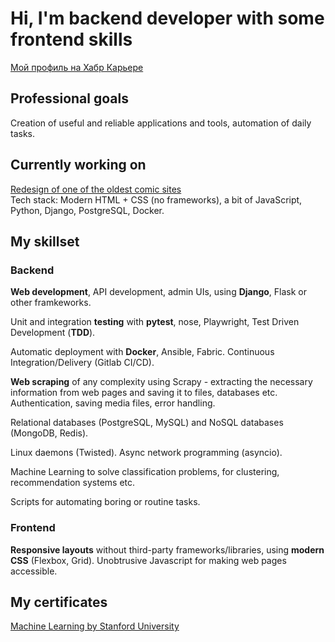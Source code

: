 # Hi, I'm backend developer with some frontend skills
[Мой профиль на Хабр Карьере](https://career.habr.com/akuzminich)

## Professional goals
Creation of useful and reliable applications and tools, automation of daily tasks.

## Currently working on
[Redesign of one of the oldest comic sites](https://next.theduckwebcomics.com)  
Tech stack: Modern HTML + CSS (no frameworks), a bit of JavaScript, Python, Django, PostgreSQL, Docker.

## My skillset
### Backend
**Web development**, API development, admin UIs, using **Django**, Flask or other framkeworks.

Unit and integration **testing** with **pytest**, nose, Playwright, Test Driven Development (**TDD**).

Automatic deployment with **Docker**, Ansible, Fabric. Continuous Integration/Delivery (Gitlab CI/CD).

**Web scraping** of any complexity using Scrapy - extracting the necessary information from web pages and saving it to files, databases etc. Authentication, saving media files, error handling. 

Relational databases (PostgreSQL, MySQL) and NoSQL databases (MongoDB, Redis).

Linux daemons (Twisted). Async network programming (asyncio).

Machine Learning to solve classification problems, for clustering, recommendation systems etc.

Scripts for automating boring or routine tasks.

### Frontend
**Responsive layouts** without third-party frameworks/libraries, using **modern CSS** (Flexbox, Grid). Unobtrusive Javascript for making web pages accessible.

## My certificates
[Machine Learning by Stanford University](https://docs.google.com/open?id=0B-qeI3j8alCxaUhmT0hjZmtHUTg)

<!--
**kuzmich/kuzmich** is a ✨ _special_ ✨ repository because its `README.md` (this file) appears on your GitHub profile.

Here are some ideas to get you started:

- 🔭 I’m currently working on ...
- 🌱 I’m currently learning ...
- 👯 I’m looking to collaborate on ...
- 🤔 I’m looking for help with ...
- 💬 Ask me about ...
- 📫 How to reach me: ...
- 😄 Pronouns: ...
- ⚡ Fun fact: ...
-->
